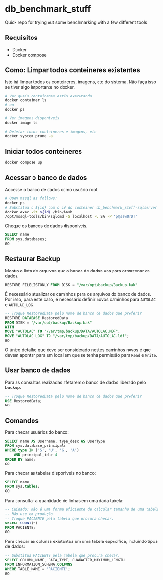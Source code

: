 # db_benchmark_stuff
Quick repo for trying out some benchmarking with a few different tools

## Requisitos

 - Docker
 - Docker compose

## Como: Limpar todos conteineres existentes

Isto irá limpar todos os conteineres, imagens, etc do sistema. Não faça isso se tiver algo importante no docker.

```bash
# Ver quais conteineres estão executando
docker container ls
# ou
docker ps

# Ver imagens disponiveis
docker image ls

# Deletar todos conteineres e imagens, etc
docker system prune -a
```

## Iniciar todos conteineres

```bash
docker compose up
```

## Acessar o banco de dados

Accesse o banco de dados como usuário root.

```bash
# Open mssql as follows:
docker ps
# Substitua o ${id} com o id do conteiner db_benchmark_stuff-sqlserver
docker exec -it ${id} /bin/bash
/opt/mssql-tools/bin/sqlcmd -S localhost -U SA -P 'p@ssw0rD!'
```

Cheque os bancos de dados disponiveis.

```SQL
SELECT name
FROM sys.databases;
GO
```

## Restaurar Backup

Mostra a lista de arquivos que o banco de dados usa para armazenar os dados.

```SQL
RESTORE FILELISTONLY FROM DISK = "/var/opt/backup/Backup.bak"
```

É necessário atualizar os caminhos para os arquivos do banco de dados. Por isso,
para este caso, é necessário definir novos caminhos para `AUTOLAC` e `AUTOLAC_LOG`.

```SQL
-- Troque RestoredData pelo nome de banco de dados que preferir
RESTORE DATABASE RestoredData
FROM DISK = "/var/opt/backup/Backup.bak" 
WITH 
MOVE "AUTOLAC" TO "/var/tmp/backup/DATA/AUTOLAC.MDF",
MOVE "AUTOLAC_LOG" TO "/var/tmp/backup/DATA/AUTOLAC.ldf";
GO
```

O único detalhe que deve ser considerado nestes caminhos novos é que devem apontar
para um local em que se tenha permissão para `Read` e `Write`.

## Usar banco de dados

Para as consultas realizadas afetarem o banco de dados liberado pelo backup.

```SQL
-- Troque RestoredData pelo nome de banco de dados que preferir
USE RestoredData;
GO
```

## Comandos

Para checar usuários do banco:
```SQL
SELECT name AS Username, type_desc AS UserType
FROM sys.database_principals
WHERE type IN ('S', 'U', 'G', 'A')
    AND principal_id > 4
ORDER BY name;
GO
```

Para checar as tabelas disponiveis no banco:

```SQL
SELECT name
FROM sys.tables;
GO
```

Para consultar a quantidade de linhas em uma dada tabela:

```SQL
-- Cuidado: Não é uma forma eficiente de calcular tamanho de uma tabela
-- Não use em produção
-- Troque PACIENTE pela tabela que procura checar.
SELECT COUNT(*)
FROM PACIENTE;
GO
```

Para checar as colunas existentes em uma tabela especifica,
incluindo tipos de dados:

```SQL
-- Substitua PACIENTE pela tabela que procura checar.
SELECT COLUMN_NAME, DATA_TYPE, CHARACTER_MAXIMUM_LENGTH
FROM INFORMATION_SCHEMA.COLUMNS
WHERE TABLE_NAME = 'PACIENTE';
GO
```


